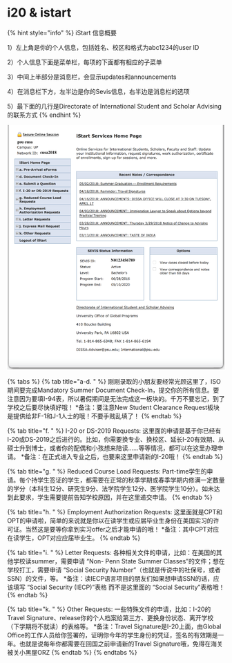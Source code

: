 # i20 & istart

{% hint style="info" %}
iStart 信息概要

1）左上角是你的个人信息，包括姓名、校区和格式为abc1234的user ID

2）个人信息下面是菜单栏，每项的下面都有相应的子菜单

3）中间上半部分是消息栏，会显示updates和announcements 

4）在消息栏下方，左半边是你的Sevis信息，右半边是消息栏的选项 

5）最下面的几行是Directorate of International Student and Scholar Advising 的联系方式
{% endhint %}

![](../.gitbook/assets/i20.png)

{% tabs %}
{% tab title="a-d.   " %}
刚刚录取的小朋友要经常光顾这里了，ISO期间要完成Mandatory Summer Document Check-In，提交你的所有信息。要注意因为要填I-94表，所以暑假期间是无法完成这一板块的。千万不要忘记，到了学校之后要尽快填好哦！ \*备注：要注意New Student Clearance Request板块是提供给非F-1和J-1人士的哦！不要手贱乱填了！
{% endtab %}

{% tab title="f.      " %}
I-20 or DS-2019 Requests: 这里面的申请是基于你已经有I-20或DS-2019之后进行的。比如，你需要换专业、换校区、延长I-20有效期、从硕士升到博士，或者你的配偶和小孩想来陪读……等等情况，都可以在这里办理申请。 \*备注：在正式进入专业之后，也要来这里申请新的I-20哦！
{% endtab %}

{% tab title="g.      " %}
Reduced Course Load Requests: Part-time学生的申请。每个持学生签证的学生，都需要在正常的秋季学期或春季学期内修满一定数量的学分（本科生12分、研究生9分、法学院学生12分、医学院学生10分）。如未达到此要求，学生需要提前告知学校原因，并在这里递交申请。
{% endtab %}

{% tab title="h.     " %}
Employment Authorization Requests: 这里面就是CPT和OPT的申请啦，简单的来说就是你以在读学生或应届毕业生身份在美国实习的许可证。当然这是要等你拿到实习offer之后才能申请的哦！ \*备注：其中CPT对应在读学生，OPT对应应届毕业生。
{% endtab %}

{% tab title="i.      " %}
Letter Requests: 各种相关文件的申请，比如：在美国的其他学校读summer，需要申请 “Non- Penn State Summer Classes”的文件；想在学校打工，需要申请 “Social Security Number”（也就是传说中的社保号，或者SSN）的文件，等。 \*备注：读IECP语言项目的朋友们如果想申请SSN的话，应该填写 “Social Security \(IECP\)”表格 而不是这里面的 “Social Security”表格哦！
{% endtab %}

{% tab title="k.      " %}
Other Requests: 一些特殊文件的申请，比如：I-20的Travel Signature、release你的个人档案给第三方、更换身份状态、离开学校（下学期将不就读）的表格等。 \*备注：Travel Signature是I-20上面，由Global Office的工作人员给你签署的，证明你今年的学生身份的凭证，签名的有效期是一年。也就是说每年你都需要在回国之前申请新的Travel Signature哦，免得在海关被关小黑屋ORZ
{% endtab %}
{% endtabs %}

